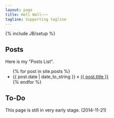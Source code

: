 ```yaml
---
layout: page
title: Hell Wall~~~
tagline: Supporting tagline
---
```

{% include JB/setup %}

## Posts

Here is my "Posts List".

<ul class="posts">
  {% for post in site.posts %}
    <li><span>{{ post.date | date_to_string }}</span> &raquo; <a href="{{ BASE_PATH }}{{ post.url }}">{{ post.title }}</a></li>
  {% endfor %}
</ul>

## To-Do

This page is still in very early stage. (2014-11-21)

